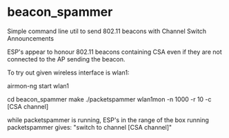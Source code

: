 # beacon_spammer
Simple command line util to send 802.11 beacons with Channel Switch Announcements

ESP's appear to honour 802.11 beacons containing CSA even if they are not connected to the AP sending the beacon.

To try out given wireless interface is wlan1:

airmon-ng start wlan1

cd beacon_spammer
make
./packetspammer wlan1mon -n 1000 -r 10 -c [CSA channel]

while packetspammer is running, ESP's in the range of the box running packetspammer gives: "switch to channel [CSA channel]"
